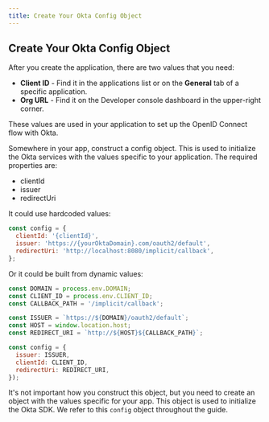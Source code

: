 ```yaml
---
title: Create Your Okta Config Object
---
```

## Create Your Okta Config Object

After you create the application, there are two values that you need:

* **Client ID** - Find it in the applications list or on the **General** tab of a specific application.
* **Org URL** - Find it on the Developer console dashboard in the upper-right corner. 

These values are used in your application to set up the OpenID Connect flow with Okta.

Somewhere in your app, construct a config object. This is used to initialize the Okta services with the values specific to your application.  The required properties are:

* clientId
* issuer
* redirectUri

It could use hardcoded values:

```javascript
const config = {
  clientId: '{clientId}',
  issuer: 'https://{yourOktaDomain}.com/oauth2/default',
  redirectUri: 'http://localhost:8080/implicit/callback',
};
```

Or it could be built from dynamic values:

```javascript
const DOMAIN = process.env.DOMAIN;
const CLIENT_ID = process.env.CLIENT_ID;
const CALLBACK_PATH = '/implicit/callback';

const ISSUER = `https://${DOMAIN}/oauth2/default`;
const HOST = window.location.host;
const REDIRECT_URI = `http://${HOST}${CALLBACK_PATH}`;

const config = {
  issuer: ISSUER,
  clientId: CLIENT_ID,
  redirectUri: REDIRECT_URI,
});

```

It's not important how you construct this object, but you need to create an object with the values specific for your app. This object is used to initialize the Okta SDK. We refer to this `config` object throughout the guide.
